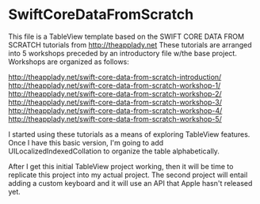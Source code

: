 # SwiftCoreDataFromScratch

This file is a TableView template based on the SWIFT CORE DATA FROM SCRATCH tutorials from http://theapplady.net These tutorials are arranged into 5 workshops preceded by an introductory file w/the base project. Workshops are organized as follows:

http://theapplady.net/swift-core-data-from-scratch-introduction/
http://theapplady.net/swift-core-data-from-scratch-workshop-1/
http://theapplady.net/swift-core-data-from-scratch-workshop-2/
http://theapplady.net/swift-core-data-from-scratch-workshop-3/
http://theapplady.net/swift-core-data-from-scratch-workshop-4/
http://theapplady.net/swift-core-data-from-scratch-workshop-5/

I started using these tutorials as a means of exploring TableView features. Once I have this basic version, I'm going to add UILocalizedIndexedCollation to organize the table alphabetically.

After I get this initial TableView project working, then it will be time to replicate this project into my actual project. The second project will entail adding a custom keyboard and it will use an API that Apple hasn't released yet.
